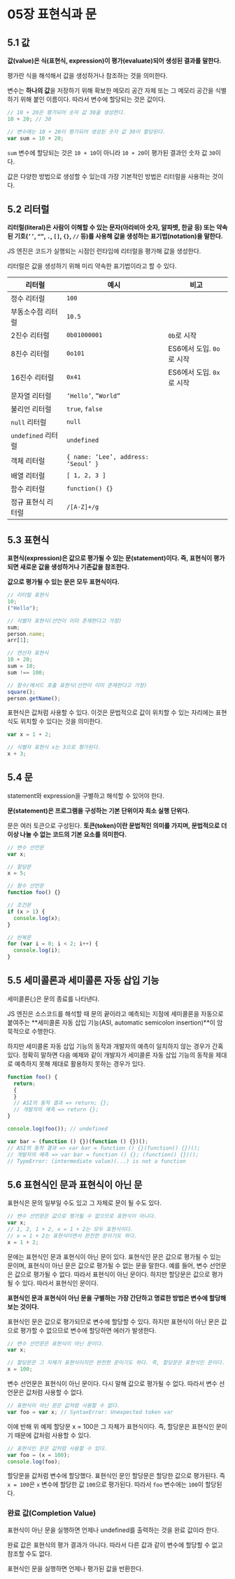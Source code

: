 # 05장 표현식과 문

## 5.1 값

**값(value)은 식(표현식, expression)이 평가(evaluate)되어 생성된 결과를 말한다.**

평가란 식을 해석해서 값을 생성하거나 참조하는 것을 의미한다.

변수는 **하나의 값**을 저장하기 위해 확보한 메모리 공간 자체 또는 그 메모리 공간을 식별하기 위해 붙인 이름이다. 따라서 변수에 할당되는 것은 값이다.

```jsx
// 10 + 20은 평가되어 숫자 값 30을 생성한다.
10 + 20; // 30

// 변수에는 10 + 20이 평가되어 생성된 숫자 값 30이 할당된다.
var sum = 10 + 20;
```

`sum` 변수에 할당되는 것은 `10 + 10`이 아니라 `10 + 20`이 평가된 결과인 숫자 값 `30`이다.

값은 다양한 방법으로 생성할 수 있는데 가장 기본적인 방법은 리터럴을 사용하는 것이다.

## 5.2 리터럴

**리터럴(literal)은 사람이 이해할 수 있는 문자(아라비아 숫자, 알파벳, 한글 등) 또는 약속된 기호(`’’`, `“”`, `.`, `[]`, `{}`, `//` 등)를 사용해 값을 생성하는 표기법(notation)을 말한다.**

JS 엔진은 코드가 실행되는 시점인 런타임에 리터럴을 평가해 값을 생성한다.

리터럴은 값을 생성하기 위해 미리 약속한 표기법이라고 할 수 있다.

| 리터럴             | 예시                                | 비고                      |
| ------------------ | ----------------------------------- | ------------------------- |
| 정수 리터럴        | `100`                               |                           |
| 부동소수점 리터럴  | `10.5`                              |                           |
| 2진수 리터럴       | `0b01000001`                        | `0b`로 시작               |
| 8진수 리터럴       | `0o101`                             | ES6에서 도입. `0o`로 시작 |
| 16진수 리터럴      | `0x41`                              | ES6에서 도입. `0x`로 시작 |
| 문자열 리터럴      | `‘Hello’`, `”World”`                |                           |
| 불리언 리터럴      | `true`, `false`                     |                           |
| `null` 리터럴      | `null`                              |                           |
| `undefined` 리터럴 | `undefined`                         |                           |
| 객체 리터럴        | `{ name: ‘Lee’, address: ‘Seoul’ }` |                           |
| 배열 리터럴        | `[ 1, 2, 3 ]`                       |                           |
| 함수 리터럴        | `function() {}`                     |                           |
| 정규 표현식 리터럴 | `/[A-Z]+/g`                         |                           |

## 5.3 표현식

**표현식(expression)은 값으로 평가될 수 있는 문(statement)이다. 즉, 표현식이 평가되면 새로운 값을 생성하거나 기존값을 참조한다.**

**값으로 평가될 수 있는 문은 모두 표현식이다.**

```jsx
// 리터럴 표현식
10;
("Hello");

// 식별자 표현식(선언이 이미 존재한다고 가정)
sum;
person.name;
arr[1];

// 연산자 표현식
10 + 20;
sum = 10;
sum !== 100;

// 함수/메서드 호출 표현식(선언이 이미 존재한다고 가정)
square();
person.getName();
```

표현식은 값처럼 사용할 수 있다. 이것은 문법적으로 값이 위치할 수 있는 자리에는 표현식도 위치할 수 있다는 것을 의미한다.

```jsx
var x = 1 + 2;

// 식별자 표현식 x는 3으로 평가된다.
x + 3;
```

## 5.4 문

statement와 expression을 구별하고 해석할 수 있어야 한다.

**문(statement)은 프로그램을 구성하는 기본 단위이자 최소 실행 단위다.**

문은 여러 토큰으로 구성된다. **토큰(token)이란 문법적인 의미를 가지며, 문법적으로 더 이상 나눌 수 없는 코드의 기본 요소를 의미한다.**

```jsx
// 변수 선언문
var x;

// 할당문
x = 5;

// 함수 선언문
function foo() {}

// 조건문
if (x > 1) {
  console.log(x);
}

// 반복문
for (var i = 0; i < 2; i++) {
  console.log(i);
}
```

## 5.5 세미콜론과 세미콜론 자동 삽입 기능

세미콜론(;)은 문의 종료를 나타낸다.

JS 엔진은 소스코드를 해석할 때 문의 끝이라고 예측되는 지점에 세미콜론을 자동으로 붙여주는 **세미콜론 자동 삽입 기능(ASI, automatic semicolon insertion)**이 암묵적으로 수행한다.

하지만 세미콜론 자동 삽입 기능의 동작과 개발자의 예측이 일치하지 않는 경우가 간혹 있다. 정확히 말하면 다음 예제와 같이 개발자가 세미콜론 자동 삽입 기능의 동작을 제대로 예측하지 못해 제대로 활용하지 못하는 경우가 있다.

```jsx
function foo() {
  return;
  {
  }
  // ASI의 동작 결과 => return; {};
  // 개발자의 예측 => return {};
}

console.log(foo()); // undefined

var bar = (function () {})(function () {})();
// ASI의 동작 결과 => var bar = function () {}(function() {})();
// 개발자의 예측 => var bar = function () {}; (function() {})();
// TypeError: (intermediate value)(...) is not a function
```

## 5.6 표현식인 문과 표현식이 아닌 문

표현식은 문의 일부일 수도 있고 그 자체로 문이 될 수도 있다.

```jsx
// 변수 선언문은 값으로 평가될 수 없으므로 표현식이 아니다.
var x;
// 1, 2, 1 + 2, x = 1 + 2는 모두 표현식이다.
// x = 1 + 2는 표현식이면서 완전한 문이기도 하다.
x = 1 + 2;
```

문에는 표현식인 문과 표현식이 아닌 문이 있다. 표현식인 문은 값으로 평가될 수 있는 문이며, 표현식이 아닌 문은 값으로 평가될 수 없는 문을 말한다. 예를 들어, 변수 선언문은 값으로 평가될 수 없다. 따라서 표현식이 아닌 문이다. 하지만 할당문은 값으로 평가될 수 있다. 따라서 표현식인 문이다.

**표현식인 문과 표현식이 아닌 문을 구별하는 가장 간단하고 명료한 방법은 변수에 할당해 보는 것이다.**

표현식인 문은 값으로 평가되므로 변수에 할당할 수 있다. 하지만 표현식이 아닌 문은 값으로 평가할 수 없으므로 변수에 할당하면 에러가 발생한다.

```jsx
// 변수 선언문은 표현식이 아닌 문이다.
var x;

// 할당문은 그 자체가 표현식이지만 완전한 문이기도 하다. 즉, 할당문은 표현식인 문이다.
x = 100;
```

변수 선언문은 표현식이 아닌 문이다. 다시 말해 값으로 평가될 수 없다. 따라서 변수 선언문은 값처럼 사용할 수 없다.

```jsx
// 표현식이 아닌 문은 값처럼 사용할 수 없다.
var foo = var x; // SyntaxError: Unexpected token var
```

이에 반해 위 예제 할당문 x = 100은 그 자체가 표현식이다. 즉, 할당문은 표현식인 문이기 때문에 값처럼 사용할 수 있다.

```jsx
// 표현식인 문은 값처럼 사용할 수 있다.
var foo = (x = 100);
console.log(foo);
```

할당문을 값처럼 변수에 할당했다. 표현식인 문인 할당문은 할당한 값으로 평가된다. 즉 `x = 100`은 `x` 변수에 할당한 값 `100`으로 평가된다. 따라서 `foo` 변수에는 `100`이 할당된다.

### 완료 값(Completion Value)

표현식이 아닌 문을 실행하면 언제나 undefined를 출력하는 것을 완료 값이라 한다.

완료 값은 표현식의 평가 결과가 아니다. 따라서 다른 값과 같이 변수에 할당할 수 없고 참조할 수도 없다.

표현식인 문을 실행하면 언제나 평가된 값을 반환한다.

